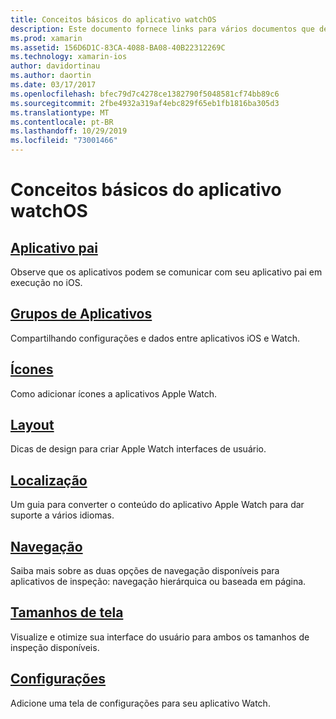```yaml
---
title: Conceitos básicos do aplicativo watchOS
description: Este documento fornece links para vários documentos que descrevem conceitos fundamentais para o desenvolvimento de aplicativos watchOS usando o Xamarin.
ms.prod: xamarin
ms.assetid: 156D6D1C-83CA-4088-BA08-40B22312269C
ms.technology: xamarin-ios
author: davidortinau
ms.author: daortin
ms.date: 03/17/2017
ms.openlocfilehash: bfec79d7c4278ce1382790f5048581cf74bb89c6
ms.sourcegitcommit: 2fbe4932a319af4ebc829f65eb1fb1816ba305d3
ms.translationtype: MT
ms.contentlocale: pt-BR
ms.lasthandoff: 10/29/2019
ms.locfileid: "73001466"
---
```

# <a name="watchos-application-fundamentals"></a>Conceitos básicos do aplicativo watchOS

## <a name="parent-applicationioswatchosapp-fundamentalsparent-appmd"></a>[Aplicativo pai](~/ios/watchos/app-fundamentals/parent-app.md)

Observe que os aplicativos podem se comunicar com seu aplicativo pai em execução no iOS.

## <a name="app-groupsioswatchosapp-fundamentalsapp-groupsmd"></a>[Grupos de Aplicativos](~/ios/watchos/app-fundamentals/app-groups.md)

Compartilhando configurações e dados entre aplicativos iOS e Watch.

## <a name="iconsioswatchosapp-fundamentalsiconsmd"></a>[Ícones](~/ios/watchos/app-fundamentals/icons.md)

Como adicionar ícones a aplicativos Apple Watch.

## <a name="layoutioswatchosapp-fundamentalslayoutmd"></a>[Layout](~/ios/watchos/app-fundamentals/layout.md)

Dicas de design para criar Apple Watch interfaces de usuário.

## <a name="localizationioswatchosapp-fundamentalslocalizationmd"></a>[Localização](~/ios/watchos/app-fundamentals/localization.md)

Um guia para converter o conteúdo do aplicativo Apple Watch para dar suporte a vários idiomas.

## <a name="navigationioswatchosapp-fundamentalsnavigationmd"></a>[Navegação](~/ios/watchos/app-fundamentals/navigation.md)

Saiba mais sobre as duas opções de navegação disponíveis para aplicativos de inspeção: navegação hierárquica ou baseada em página.

## <a name="screen-sizesioswatchosapp-fundamentalsscreen-sizesmd"></a>[Tamanhos de tela](~/ios/watchos/app-fundamentals/screen-sizes.md)

Visualize e otimize sua interface do usuário para ambos os tamanhos de inspeção disponíveis.

## <a name="settingsioswatchosapp-fundamentalssettingsmd"></a>[Configurações](~/ios/watchos/app-fundamentals/settings.md)

Adicione uma tela de configurações para seu aplicativo Watch.
